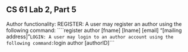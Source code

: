 ## CS 61 Lab 2, Part 5
Author functionality:
REGISTER: A user may register an author using the following command: ````register author [fname] [lname] [email] “[mailing address]”```
LOGIN: A user may login to an author account using the following command: ```login author [authorID]```
